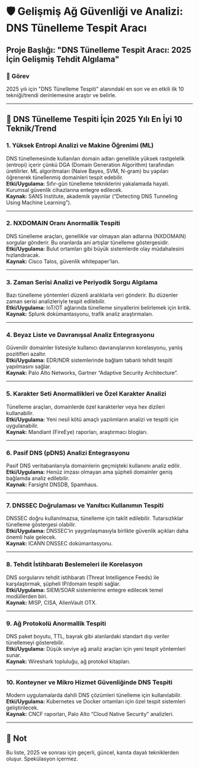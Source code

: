 # 🛡️ Gelişmiş Ağ Güvenliği ve Analizi: DNS Tünelleme Tespit Aracı

## Proje Başlığı: "DNS Tünelleme Tespit Aracı: 2025 İçin Gelişmiş Tehdit Algılama"

### 🎯 Görev
2025 yılı için "DNS Tünelleme Tespiti" alanındaki en son ve en etkili ilk 10 tekniği/trendi derinlemesine araştır ve belirle.

---

## 📌 DNS Tünelleme Tespiti İçin 2025 Yılı En İyi 10 Teknik/Trend

### 1. **Yüksek Entropi Analizi ve Makine Öğrenimi (ML)**
DNS tünellemesinde kullanılan domain adları genellikle yüksek rastgelelik (entropi) içerir çünkü DGA (Domain Generation Algorithm) tarafından üretilirler. ML algoritmaları (Naive Bayes, SVM, N-gram) bu yapıları öğrenerek tünellenmiş domainleri tespit edebilir.  
**Etki/Uygulama:** Sıfır-gün tünelleme tekniklerini yakalamada hayati. Kurumsal güvenlik cihazlarına entegre edilecek.  
**Kaynak:** SANS Institute, akademik yayınlar (“Detecting DNS Tunneling Using Machine Learning”).

---

### 2. **NXDOMAIN Oranı Anormallik Tespiti**
DNS tünelleme araçları, genellikle var olmayan alan adlarına (NXDOMAIN) sorgular gönderir. Bu oranlarda ani artışlar tünelleme göstergesidir.  
**Etki/Uygulama:** Bulut ortamları gibi büyük sistemlerde olay müdahalesini hızlandıracak.  
**Kaynak:** Cisco Talos, güvenlik whitepaper'ları.

---

### 3. **Zaman Serisi Analizi ve Periyodik Sorgu Algılama**
Bazı tünelleme yöntemleri düzenli aralıklarla veri gönderir. Bu düzenler zaman serisi analizleriyle tespit edilebilir.  
**Etki/Uygulama:** IoT/OT ağlarında tünelleme sinyallerini belirlemek için kritik.  
**Kaynak:** Splunk dokümantasyonu, trafik analiz araştırmaları.

---

### 4. **Beyaz Liste ve Davranışsal Analiz Entegrasyonu**
Güvenilir domainler listesiyle kullanıcı davranışlarının korelasyonu, yanlış pozitifleri azaltır.  
**Etki/Uygulama:** EDR/NDR sistemlerinde bağlam tabanlı tehdit tespiti yapılmasını sağlar.  
**Kaynak:** Palo Alto Networks, Gartner “Adaptive Security Architecture”.

---

### 5. **Karakter Seti Anormallikleri ve Özel Karakter Analizi**
Tünelleme araçları, domainlerde özel karakterler veya hex dizileri kullanabilir.  
**Etki/Uygulama:** Yeni nesil kötü amaçlı yazılımların analizi ve tespiti için uygulanabilir.  
**Kaynak:** Mandiant (FireEye) raporları, araştırmacı blogları.

---

### 6. **Pasif DNS (pDNS) Analizi Entegrasyonu**
Pasif DNS veritabanlarıyla domainlerin geçmişteki kullanımı analiz edilir.  
**Etki/Uygulama:** Henüz imzası olmayan ama şüpheli domainler geniş bağlamda analiz edilebilir.  
**Kaynak:** Farsight DNSDB, Spamhaus.

---

### 7. **DNSSEC Doğrulaması ve Yanıltıcı Kullanımın Tespiti**
DNSSEC doğru kullanılmazsa, tünelleme için taklit edilebilir. Tutarsızlıklar tünelleme göstergesi olabilir.  
**Etki/Uygulama:** DNSSEC’in yaygınlaşmasıyla birlikte güvenlik açıkları daha önemli hale gelecek.  
**Kaynak:** ICANN DNSSEC dokümantasyonu.

---

### 8. **Tehdit İstihbaratı Beslemeleri ile Korelasyon**
DNS sorgularını tehdit istihbaratı (Threat Intelligence Feeds) ile karşılaştırmak, şüpheli IP/domain tespiti sağlar.  
**Etki/Uygulama:** SIEM/SOAR sistemlerine entegre edilecek temel modüllerden biri.  
**Kaynak:** MISP, CISA, AlienVault OTX.

---

### 9. **Ağ Protokolü Anormallik Tespiti**
DNS paket boyutu, TTL, bayrak gibi alanlardaki standart dışı veriler tünellemeyi gösterebilir.  
**Etki/Uygulama:** Düşük seviye ağ analiz araçları için yeni tespit yöntemleri sunar.  
**Kaynak:** Wireshark topluluğu, ağ protokol kitapları.

---

### 10. **Konteyner ve Mikro Hizmet Güvenliğinde DNS Tespiti**
Modern uygulamalarda dahili DNS çözümleri tünelleme için kullanılabilir.  
**Etki/Uygulama:** Kubernetes ve Docker ortamları için özel tespit sistemleri geliştirilecek.  
**Kaynak:** CNCF raporları, Palo Alto “Cloud Native Security” analizleri.

---

## 📎 Not
Bu liste, 2025 ve sonrası için geçerli, güncel, kanıta dayalı tekniklerden oluşur. Spekülasyon içermez.
